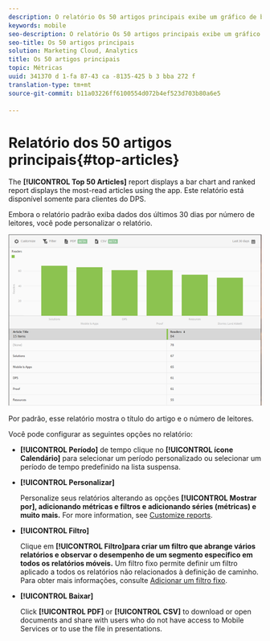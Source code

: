 ```yaml
---
description: O relatório Os 50 artigos principais exibe um gráfico de barras e um relatório classificado que exibe os artigos mais lidos exibidos através do aplicativo. Este relatório está disponível somente para clientes da Digital Publishing Suites (DPS).
keywords: mobile
seo-description: O relatório Os 50 artigos principais exibe um gráfico de barras e um relatório classificado que exibe os artigos mais lidos exibidos através do aplicativo. Este relatório está disponível somente para clientes da Digital Publishing Suites (DPS).
seo-title: Os 50 artigos principais
solution: Marketing Cloud, Analytics
title: Os 50 artigos principais
topic: Métricas
uuid: 341370 d 1-fa 87-43 ca -8135-425 b 3 bba 272 f
translation-type: tm+mt
source-git-commit: b11a03226ff6100554d072b4ef523d703b80a6e5

---
```



# Relatório dos 50 artigos principais{#top-articles}

The **[!UICONTROL Top 50 Articles]** report displays a bar chart and ranked report displays the most-read articles using the app. Este relatório está disponível somente para clientes do DPS.

Embora o relatório padrão exiba dados dos últimos 30 dias por número de leitores, você pode personalizar o relatório.

![](assets/dps_top_50.png)

Por padrão, esse relatório mostra o título do artigo e o número de leitores.

Você pode configurar as seguintes opções no relatório:

* **[!UICONTROL Período]**
de tempo clique no **[!UICONTROL ícone Calendário]** para selecionar um período personalizado ou selecionar um período de tempo predefinido na lista suspensa.

* **[!UICONTROL Personalizar]**

   Personalize seus relatórios alterando as opções **[!UICONTROL Mostrar por], adicionando métricas e filtros e adicionando séries (métricas) e muito mais.** For more information, see [Customize reports](/help/using/usage/reports-customize/reports-customize.md).

* **[!UICONTROL Filtro]**

   Clique em **[!UICONTROL Filtro]para criar um filtro que abrange vários relatórios e observar o desempenho de um segmento específico em todos os relatórios móveis.** Um filtro fixo permite definir um filtro aplicado a todos os relatórios não relacionados à definição de caminho. Para obter mais informações, consulte [Adicionar um filtro fixo](/help/using/usage/reports-customize/t-sticky-filter.md).

* **[!UICONTROL Baixar]**

   Click **[!UICONTROL PDF]** or **[!UICONTROL CSV]** to download or open documents and share with users who do not have access to Mobile Services or to use the file in presentations.